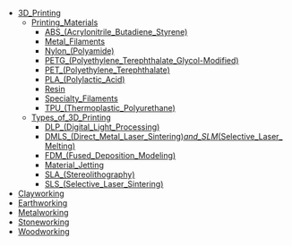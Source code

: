 - [3D_Printing](3D_Printing/3D_Printing.md)
  - [Printing_Materials](#)
    - [ABS_(Acrylonitrile_Butadiene_Styrene)](3D_Printing/Printing_Materials/ABS_(Acrylonitrile_Butadiene_Styrene).md)
    - [Metal_Filaments](3D_Printing/Printing_Materials/Metal_Filaments.md)
    - [Nylon_(Polyamide)](3D_Printing/Printing_Materials/Nylon_(Polyamide).md)
    - [PETG_(Polyethylene_Terephthalate_Glycol-Modified)](3D_Printing/Printing_Materials/PETG_(Polyethylene_Terephthalate_Glycol-Modified).md)
    - [PET_(Polyethylene_Terephthalate)](3D_Printing/Printing_Materials/PET_(Polyethylene_Terephthalate).md)
    - [PLA_(Polylactic_Acid)](3D_Printing/Printing_Materials/PLA_(Polylactic_Acid).md)
    - [Resin](3D_Printing/Printing_Materials/Resin.md)
    - [Specialty_Filaments](3D_Printing/Printing_Materials/Specialty_Filaments.md)
    - [TPU_(Thermoplastic_Polyurethane)](3D_Printing/Printing_Materials/TPU_(Thermoplastic_Polyurethane).md)
  - [Types_of_3D_Printing](#)
    - [DLP_(Digital_Light_Processing)](3D_Printing/Types_of_3D_Printing/DLP_(Digital_Light_Processing).md)
    - [DMLS_(Direct_Metal_Laser_Sintering)_and_SLM_(Selective_Laser_Melting)](3D_Printing/Types_of_3D_Printing/DMLS_(Direct_Metal_Laser_Sintering)_and_SLM_(Selective_Laser_Melting).md)
    - [FDM_(Fused_Deposition_Modeling)](3D_Printing/Types_of_3D_Printing/FDM_(Fused_Deposition_Modeling).md)
    - [Material_Jetting](3D_Printing/Types_of_3D_Printing/Material_Jetting.md)
    - [SLA_(Stereolithography)](3D_Printing/Types_of_3D_Printing/SLA_(Stereolithography).md)
    - [SLS_(Selective_Laser_Sintering)](3D_Printing/Types_of_3D_Printing/SLS_(Selective_Laser_Sintering).md)
- [Clayworking](Clayworking.md)
- [Earthworking](Earthworking.md)
- [Metalworking](Metalworking.md)
- [Stoneworking](Stoneworking.md)
- [Woodworking](Woodworking.md)
